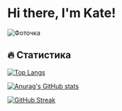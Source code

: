 # Hi there, I'm Kate! 

![Фоточка](https://github.com/user-attachments/assets/0c7c0ff1-2912-4179-8955-a2bbb435a960 "Ну я")

## :fire: Статистика
[![Top Langs](https://github-readme-stats.vercel.app/api/top-langs/?username=sombrecloud18&layout=compact&theme=vision-friendly-dark)](https://github.com/anuraghazra/github-readme-stats)

[![Anurag's GitHub stats](https://github-readme-stats.vercel.app/api?username=sombrecloud18)](https://github.com/anuraghazra/github-readme-stats)

[![GitHub Streak](https://github-readme-streak-stats.herokuapp.com/?user=sombrecloud18)](https://git.io/streak-stats)

